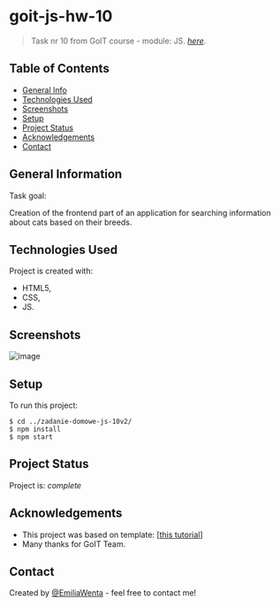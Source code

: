 # goit-js-hw-10

> Task nr 10 from GoIT course - module: JS.
> [_here_](https://emiliawenta.github.io/zadanie-domowe-js-10v2/).

## Table of Contents

- [General Info](#general-information)
- [Technologies Used](#technologies-used)
- [Screenshots](#screenshots)
- [Setup](#setup)
- [Project Status](#project-status)
- [Acknowledgements](#acknowledgements)
- [Contact](#contact)
<!-- * [License](#license) -->

## General Information

Task goal:

Creation of the frontend part of an application for searching information about
cats based on their breeds.

## Technologies Used

Project is created with:

- HTML5,
- CSS,
- JS.

## Screenshots

![image](https://github.com/EmiliaWenta/zadanie-domowe-js-10v2/assets/image.png)

## Setup

To run this project:

```
$ cd ../zadanie-domowe-js-10v2/
$ npm install
$ npm start
```

## Project Status

Project is: _complete_

## Acknowledgements

- This project was based on template:
  [[this tutorial](https://github.com/goitacademy/parcel-project-template)]
- Many thanks for GoIT Team.

## Contact

Created by [@EmiliaWenta](https://github.com/EmiliaWenta) - feel free to contact
me!
